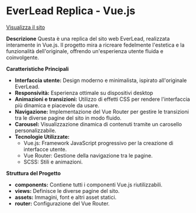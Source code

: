 # EverLead Replica - Vue.js

<a href="https://preeminent-brigadeiros-c14706.netlify.app/">Visualizza il sito </a>


**Descrizione**
Questa è una replica del sito web EverLead, realizzata interamente in Vue.js. Il progetto mira a ricreare fedelmente l'estetica e la funzionalità dell'originale, offrendo un'esperienza utente fluida e coinvolgente.

**Caratteristiche Principali**
* **Interfaccia utente:** Design moderno e minimalista, ispirato all'originale EverLead.
* **Responsività:** Esperienza ottimale su dispositivi desktop
* **Animazioni e transizioni:** Utilizzo di effetti CSS per rendere l'interfaccia più dinamica e piacevole da usare.
* **Navigazione:** Implementazione del Vue Router per gestire le transizioni tra le diverse pagine del sito in modo fluido.
* **Carousel:** Visualizzazione dinamica di contenuti tramite un carosello personalizzabile.
* **Tecnologie Utilizzate:**
  * Vue.js: Framework JavaScript progressivo per la creazione di interfacce utente.
  * Vue Router: Gestione della navigazione tra le pagine.
  * SCSS: Stili e animazioni.

**Struttura del Progetto**
* **components:** Contiene tutti i componenti Vue.js riutilizzabili.
* **views:** Definisce le diverse pagine del sito.
* **assets:** Immagini, font e altri asset statici.
* **router:** Configurazione del Vue Router.


